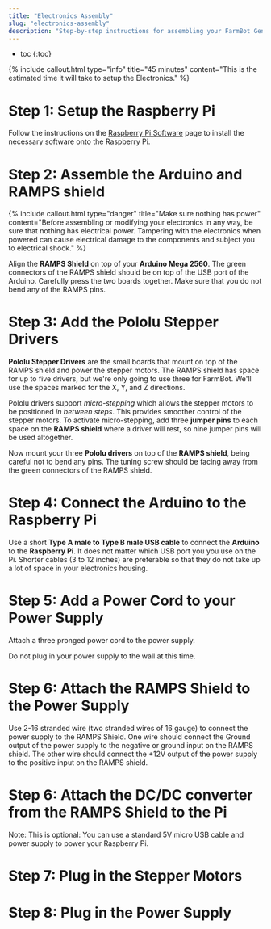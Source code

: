 ```yaml
---
title: "Electronics Assembly"
slug: "electronics-assembly"
description: "Step-by-step instructions for assembling your FarmBot Genesis V0.7 Electronics"
---
```


* toc
{:toc}


{%
include callout.html
type="info"
title="45 minutes"
content="This is the estimated time it will take to setup the Electronics."
%}



# Step 1: Setup the Raspberry Pi

Follow the instructions on the [Raspberry Pi Software](../V0.8-Software-Setup/raspberry-pi-controller.md) page to install the necessary software onto the Raspberry Pi.

# Step 2: Assemble the Arduino and RAMPS shield



{%
include callout.html
type="danger"
title="Make sure nothing has power"
content="Before assembling or modifying your electronics in any way, be sure that nothing has electrical power. Tampering with the electronics when powered can cause electrical damage to the components and subject you to electrical shock."
%}

Align the **RAMPS Shield** on top of your **Arduino Mega 2560**. The green connectors of the RAMPS shield should be on top of the USB port of the Arduino. Carefully press the two boards together. Make sure that you do not bend any of the RAMPS pins.

# Step 3: Add the Pololu Stepper Drivers

**Pololu Stepper Drivers** are the small boards that mount on top of the RAMPS shield and power the stepper motors. The RAMPS shield has space for up to five drivers, but we're only going to use three for FarmBot. We'll use the spaces marked for the X, Y, and Z directions.

Pololu drivers support *micro-stepping* which allows the stepper motors to be positioned *in between steps*. This provides smoother control of the stepper motors. To activate micro-stepping, add three **jumper pins** to each space on the **RAMPS shield** where a driver will rest, so nine jumper pins will be used altogether.

Now mount your three **Pololu drivers** on top of the **RAMPS shield**, being careful not to bend any pins. The tuning screw should be facing away from the green connectors of the RAMPS shield.

# Step 4: Connect the Arduino to the Raspberry Pi

Use a short **Type A male to Type B male USB cable** to connect the **Arduino** to the **Raspberry Pi**. It does not matter which USB port you you use on the Pi. Shorter cables (3 to 12 inches) are preferable so that they do not take up a lot of space in your electronics housing.

# Step 5: Add a Power Cord to your Power Supply

Attach a three pronged power cord to the power supply.

Do not plug in your power supply to the wall at this time.

# Step 6: Attach the RAMPS Shield to the Power Supply

Use 2-16 stranded wire (two stranded wires of 16 gauge) to connect the power supply to the RAMPS Shield. One wire should connect the Ground output of the power supply to the negative or ground input on the RAMPS shield. The other wire should connect the +12V output of the power supply to the positive input on the RAMPS shield.

# Step 6: Attach the DC/DC converter from the RAMPS Shield to the Pi

Note: This is optional: You can use a standard 5V micro USB cable and power supply to power your Raspberry Pi.

# Step 7: Plug in the Stepper Motors



# Step 8: Plug in the Power Supply

